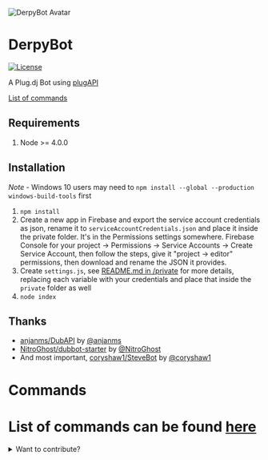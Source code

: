 ![DerpyBot Avatar](http://i.imgur.com/p999E1u.png)

# DerpyBot

[![License](http://img.shields.io/:license-mit-blue.svg)](https://github.com/franciscog/DerpyBot/blob/master/LICENSE)

A Plug.dj Bot using [plugAPI](https://github.com/plugCubed/plugAPI)

[List of commands](#commands)

## Requirements

1. Node >= 4.0.0

## Installation

_Note_ - Windows 10 users may need to `npm install --global --production windows-build-tools` first

1. `npm install`
2. Create a new app in Firebase and export the service account credentials as json, rename it to `serviceAccountCredentials.json` and place it inside the private folder. It's in the Permissions settings somewhere. Firebase Console for your project -> Permissions -> Service Accounts -> Create Service Account, then follow the steps, give it "project -> editor" permissions, then download and rename the JSON it provides.
3. Create `settings.js`, see [README.md in /private](private/README.md) for more details, replacing each variable with your credentials and place that inside the `private` folder as well
4. `node index`

## Thanks

- [anjanms/DubAPI](https://github.com/anjanms/DubAPI) by [@anjanms](https://github.com/anjanms)
- [NitroGhost/dubbot-starter](https://github.com/NitroGhost/dubbot-starter) by [@NitroGhost](https://github.com/NitroGhost)
- And most important, [coryshaw1/SteveBot](https://github.com/coryshaw1/SteveBot) by [@coryshaw1](https://github.com/coryshaw1)

# Commands

# List of commands can be found [here](http://franciscog.com/DerpyBot/commands/)

<details>
  <summary>Want to contribute?</summary>

# Contributing

Fork this repo
Create Pull Requests

DerpyBot uses Firebase for its database so I need to grant you access. I've setup a development database in there that contributors will solely be using for now. Please DM me in Chillout Mixer's Discord channel with your email so that I can add you to the project. You'll need to download a json account credentials file.

I'll provide you with the firebase url

You'll also need your own of the following API keys:

- [SoundCloud](https://developers.soundcloud.com/)
- [YouTube Data Api](https://developers.google.com/youtube/v3/getting-started)

Both are just used to get data for the currently playing song

---

I'm slowly converting everything into async/await functions so here's something about the firebase calls in `repo.js`

With async/await you need to try/catch errors but I don't want to have a bunch of try/catches everywhere because that
will get unruly so this is what I'm doing:

in `repo.js` all of the functions should (eventually) by `async` and do not put any try/catch inside of them. You should allow them to throw errors and put your try/catches in the modules that is calling them.

TODO:

- I want to remove all of the `db` that is being passed around as arguments everywhere and have all db interactions go
  through `repo.js` (not sure why I didn't do that a long time ago)
- convert everything to TypeScript and follow [SOLID principles and Repository + Data Mapper pattern](https://dev.to/remojansen/implementing-the-onion-architecture-in-nodejs-with-typescript-and-inversifyjs-10ad)
- covnert to ES6 modules (export/import instead of require)
  </details>
